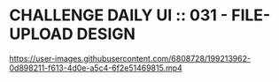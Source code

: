 # CHALLENGE DAILY UI :: 031 - FILE-UPLOAD DESIGN




https://user-images.githubusercontent.com/6808728/199213962-0d898211-f613-4d0e-a5c4-6f2e51469815.mp4






